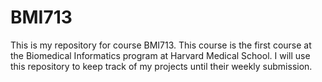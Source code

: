 # BMI713

This is my repository for course BMI713. This course is the first course at the Biomedical Informatics program at Harvard Medical School.
I will use this repository to keep track of my projects until their weekly submission.
